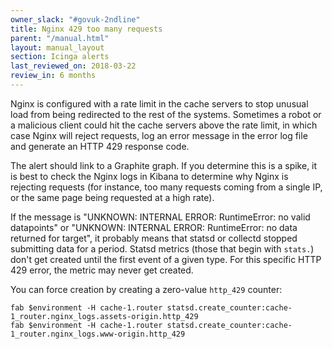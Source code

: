 ```yaml
---
owner_slack: "#govuk-2ndline"
title: Nginx 429 too many requests
parent: "/manual.html"
layout: manual_layout
section: Icinga alerts
last_reviewed_on: 2018-03-22
review_in: 6 months
---
```


Nginx is configured with a rate limit in the cache servers to stop
unusual load from being redirected to the rest of the systems. Sometimes
a robot or a malicious client could hit the cache servers above the
rate limit, in which case Nginx will reject requests, log an error message
in the error log file and generate an HTTP 429 response code.

The alert should link to a Graphite graph. If you determine this is a spike,
it is best to check the Nginx logs in Kibana to determine why Nginx is rejecting
requests (for instance, too many requests coming from a single IP, or the same
page being requested at a high rate).

If the message is "UNKNOWN: INTERNAL ERROR: RuntimeError: no valid
datapoints" or "UNKNOWN: INTERNAL ERROR: RuntimeError: no data returned
for target", it probably means that statsd or collectd stopped
submitting data for a period. Statsd metrics (those that begin with
`stats.`) don't get created until the first event of a given type. For
this specific HTTP 429 error, the metric may never get created.

You can force creation by creating a zero-value `http_429` counter:

    fab $environment -H cache-1.router statsd.create_counter:cache-1_router.nginx_logs.assets-origin.http_429
    fab $environment -H cache-1.router statsd.create_counter:cache-1_router.nginx_logs.www-origin.http_429


